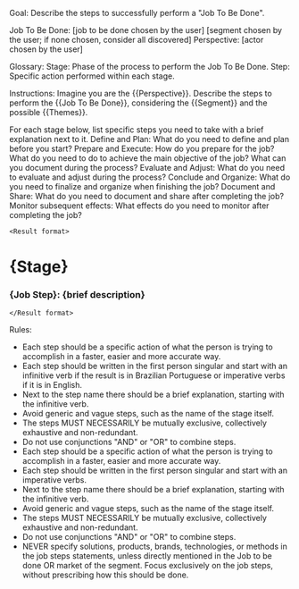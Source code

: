 Goal: Describe the steps to successfully perform a "Job To Be Done".

<Context>
Job To Be Done: [job to be done chosen by the user]
<segment: all info>
[segment chosen by the user; if none chosen, consider all discovered]
</segment>
Perspective: [actor chosen by the user]
</Context>

Glossary:
Stage: Phase of the process to perform the Job To Be Done.
Step: Specific action performed within each stage.

Instructions:
Imagine you are the {{Perspective}}. Describe the steps to perform the {{Job To Be Done}}, considering the {{Segment}} and the possible {{Themes}}.

For each stage below, list specific steps you need to take with a brief explanation next to it.
<Stages>
Define and Plan: What do you need to define and plan before you start?
Prepare and Execute: How do you prepare for the job? What do you need to do to achieve the main objective of the job? What can you document during the process?
Evaluate and Adjust: What do you need to evaluate and adjust during the process?
Conclude and Organize: What do you need to finalize and organize when finishing the job?
Document and Share: What do you need to document and share after completing the job?
Monitor subsequent effects: What effects do you need to monitor after completing the job?
</Stages>

`<Result format>`
# {Stage}
### {Job Step}: {brief description}
`</Result format>`

Rules:
- Each step should be a specific action of what the person is trying to accomplish in a faster, easier and more accurate way.
- Each step should be written in the first person singular and start with an infinitive verb if the result is in Brazilian Portuguese or imperative verbs if it is in English.
- Next to the step name there should be a brief explanation, starting with the infinitive verb.
- Avoid generic and vague steps, such as the name of the stage itself.
- The steps MUST NECESSARILY be mutually exclusive, collectively exhaustive and non-redundant.
- Do not use conjunctions "AND" or "OR" to combine steps.
- Each step should be a specific action of what the person is trying to accomplish in a faster, easier and more accurate way.
- Each step should be written in the first person singular and start with an imperative verbs.
- Next to the step name there should be a brief explanation, starting with the infinitive verb.
- Avoid generic and vague steps, such as the name of the stage itself.
- The steps MUST NECESSARILY be mutually exclusive, collectively exhaustive and non-redundant.
- Do not use conjunctions "AND" or "OR" to combine steps.
- NEVER specify solutions, products, brands, technologies, or methods in the job steps statements, unless directly mentioned in the Job to be done OR market of the segment. Focus exclusively on the job steps, without prescribing how this should be done.
